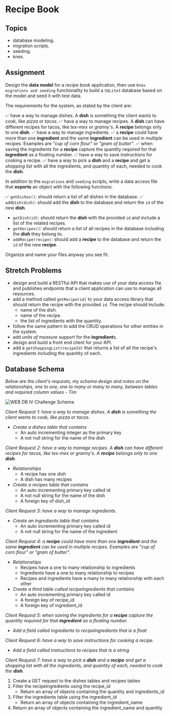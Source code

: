 # Recipe Book

## Topics

- database modeling.
- migration scripts.
- seeding.
- knex.

## Assignment

Design the **data model** for a _recipe book_ application, then use `Knex migrations and seeding` functionality to build a `SQLite3` database based on the model and seed it with test data.

The requirements for the system, as stated by the client are:

✅ have a way to manage dishes. A **dish** is something the client wants to cook, like _pizza_ or _tacos_.
✅ have a way to manage recipes. A **dish** can have different recipes for tacos, like _tex-mex_ or _granny's_. A **recipe** belongs only to one **dish**.
✅ have a way to manage ingredients.
✅ a **recipe** could have more than one **ingredient** and the same **ingredient** can be used in multiple recipes. Examples are _"cup of corn flour"_ or _"gram of butter"_.
✅ when saving the ingredients for a **recipe** capture the quantity required for that **ingredient** as a floating number.
✅ have a way to save instructions for cooking a recipe.
✅ have a way to pick a **dish** and a **recipe** and get a _shopping list_ with all the ingredients, and quantity of each, needed to cook the **dish**.

In addition to the `migrations` and `seeding` scripts, write a data access file that **exports** an object with the following functions:

✅ `getDishes()`: should return a list of all dishes in the database.
✅ `addDish(dish)`: should add the **dish** to the database and return the `id` of the new **dish**.
- `getDish(id)`: should return the **dish** with the provided `id` and include a list of the related recipes.
- `getRecipes()`: should return a list of all recipes in the database including the **dish** they belong to.
- `addRecipe(recipe)`: should add a **recipe** to the database and return the `id` of the new **recipe**.

Organize and name your files anyway you see fit.

## Stretch Problems

- design and build a RESTful API that makes use of your data access file and publishes endpoints that a client application can use to manage all resources.
- add a method called `getRecipe(id)` to your data access library that should return the recipe with the provided `id`. The recipe should include:
  - name of the dish.
  - name of the recipe.
  - the list of ingredients with the quantity.
- follow the same pattern to add the CRUD operations for other entities in the system.
- add _units of measure_ support for the **ingredient**s.
- design and build a front end client for your API.
- add a `getShoppingList(recipeId)` that returns a list of all the recipe's ingredients including the quantity of each.

## Database Schema

*Below are the client's requests, my schema design and notes on the relationships, one to one, one to many or many to many, between tables and required column values - Tim*

![WEB DB IV Challenge Schema](https://i.ibb.co/2YCRrWs/Screen-Shot-2019-05-02-at-4-04-44-PM.png "WEB DB IV Challenge Schema")

*Client Request 1: have a way to manage dishes. A **dish** is something the client wants to cook, like _pizza_ or _tacos_.*

- *Create a dishes table that contains*
  - An auto incrementing integer as the primary key
  - A not null string for the name of the dish

*Client Request 2: have a way to manage recipes. A **dish** can have different recipes for tacos, like _tex-mex_ or _granny's_. A **recipe** belongs only to one **dish**.*

- *Relationships*
  - A recipe has one dish
  - A dish has many recipes
- *Create a recipes table that contains*
  - An auto incrementing primary key called id
  - A not null string for the name of the dish
  - A foreign key of dish_id

*Client Request 3: have a way to manage ingredients.*

- *Create an ingredients table that contains*
  - An auto incrementing primary key called id
  - A not null string for the name of the ingredient

*Client Request 4: a **recipe** could have more than one **ingredient** and the same **ingredient** can be used in multiple recipes. Examples are _"cup of corn flour"_ or _"gram of butter"_.*

- *Relationships*
  - Recipes have a one to many relationship to ingredients
  - Ingredients have a one to many relationship to recipes
  - Recipes and ingredients have a many to many relationship with each other
- *Create a third table called recipeIngredients that contains*
  - An auto incrementing primary key called id
  - A foreign key of recipe_id
  - A foreign key of ingredient_id

*Client Request 5: when saving the ingredients for a **recipe** capture the quantity required for that **ingredient** as a floating number.*

- *Add a field called ingredients to recipeIngredients that is a float*

*Client Request 6: have a way to save instructions for cooking a recipe.*

- *Add a field called instructions to recipes that is a string*

*Client Request 7: have a way to pick a **dish** and a **recipe** and get a _shopping list_ with all the ingredients, and quantity of each, needed to cook the **dish**.*
1. Create a GET request to the dishes tables and recipes tables
2. Filter the recipeIngredients using the recipe_id
   - Return an array of objects containing the quantity and ingredients_id
3. Filter the ingredients table using the ingredient_id
   - Return an array of objects containing the ingredient_name 
4. Return an array of objects containing the ingredient_name and quantity